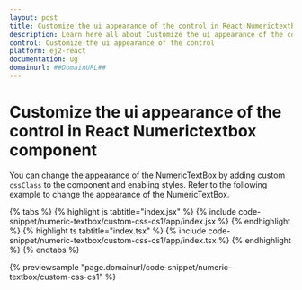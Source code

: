 ```yaml
---
layout: post
title: Customize the ui appearance of the control in React Numerictextbox component | Syncfusion
description: Learn here all about Customize the ui appearance of the control in Syncfusion React Numerictextbox component of Syncfusion Essential JS 2 and more.
control: Customize the ui appearance of the control 
platform: ej2-react
documentation: ug
domainurl: ##DomainURL##
---
```


# Customize the ui appearance of the control in React Numerictextbox component

You can change the appearance of the NumericTextBox by adding custom `cssClass` to the component and enabling styles. Refer to the following example to change the appearance of the NumericTextBox.

{% tabs %}
{% highlight js tabtitle="index.jsx" %}
{% include code-snippet/numeric-textbox/custom-css-cs1/app/index.jsx %}
{% endhighlight %}
{% highlight ts tabtitle="index.tsx" %}
{% include code-snippet/numeric-textbox/custom-css-cs1/app/index.tsx %}
{% endhighlight %}
{% endtabs %}

 {% previewsample "page.domainurl/code-snippet/numeric-textbox/custom-css-cs1" %}